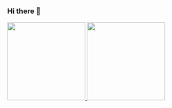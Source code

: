 ### Hi there 👋

<div>
  <a href="https://github.com/GustavoNeneve">
  <img height="180em" src="https://github-readme-stats.vercel.app/api?username=GustavoNeneve&show_icons=true&theme=dracula&include_all_commits=true&count_private=true"/>
  <img height="180em" src="https://github-readme-stats.vercel.app/api/top-langs/?username=GustavoNeneve&layout=compact&langs_count=7&theme=dracula"/>
</div>
<!--
**GustavoNeneve/GustavoNeneve** is a ✨ _special_ ✨ repository because its `README.md` (this file) appears on your GitHub profile.

Here are some ideas to get you started:

- 🔭 I’m currently working on ...
- 🌱 I’m currently learning ...
- 👯 I’m looking to collaborate on ...
- 🤔 I’m looking for help with ...
- 💬 Ask me about ...
- 📫 How to reach me: ...
- 😄 Pronouns: ...
- ⚡ Fun fact: ...
-->

